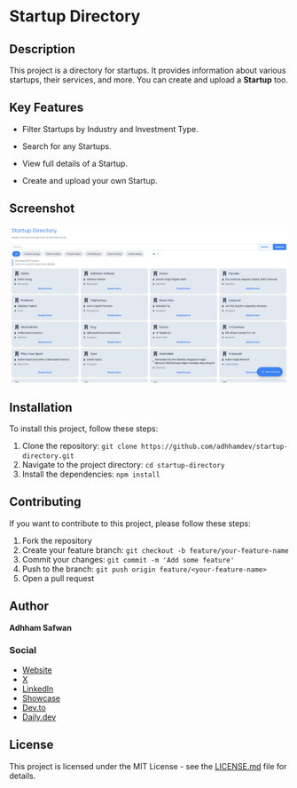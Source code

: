 # Startup Directory

## Description

This project is a directory for startups. It provides information about various startups, their services, and more. You can create and upload a **Startup** too.

## Key Features

 * Filter Startups by Industry and Investment Type.

 * Search for any Startups.

 * View full details of a Startup.

 * Create and upload your own Startup.

## Screenshot
!["Startup Directory Screenshot"](/_VzciJ_xEe6PwwJCrBEACA.png "Startup Directory Screenshot")


## Installation

To install this project, follow these steps:

1. Clone the repository: `git clone https://github.com/adhhamdev/startup-directory.git`
2. Navigate to the project directory: `cd startup-directory`
3. Install the dependencies: `npm install`

## Contributing

If you want to contribute to this project, please follow these steps:

1. Fork the repository
2. Create your feature branch: `git checkout -b feature/your-feature-name`
3. Commit your changes: `git commit -m 'Add some feature'`
4. Push to the branch: `git push origin feature/<your-feature-name>`
5. Open a pull request

## Author
**Adhham Safwan**

### Social
* [Website](https://adhhamdev.netlify.app)
* [X](https://twitter.com/AdhhamDev)
* [LinkedIn](https://www.linkedin.com/in/adhham)
* [Showcase](https://www.showwcase.com/adhhamdev)
* [Dev.to](https://dev.to/adhhamdev)
* [Daily.dev](https://app.daily.dev/adhhamsafwan)  

## License

This project is licensed under the MIT License - see the [LICENSE.md](LICENSE.md) file for details.
